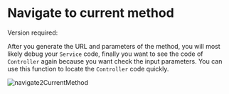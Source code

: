# Navigate to current method

Version required: <Badge text="2022.1.7" />

After you generate the URL and parameters of the method, you will most likely debug your `Service` code, finally you want to see the code of `Controller` again because you want check the input parameters. You can use this function <ColorIcon icon="localScope" /> to locate the `Controller` code quickly.

![navigate2CurrentMethod](/img/navigate2CurrentMethod.png)
